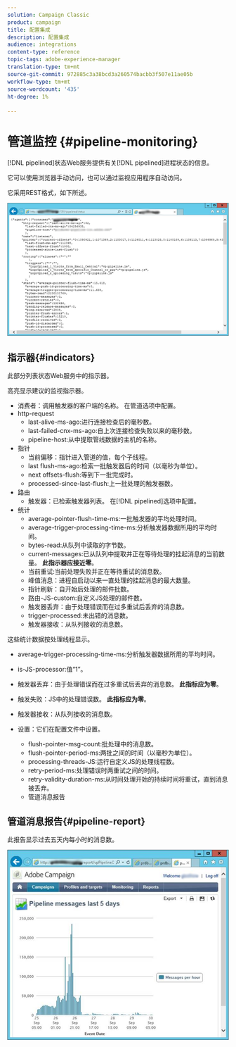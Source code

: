 ```yaml
---
solution: Campaign Classic
product: campaign
title: 配置集成
description: 配置集成
audience: integrations
content-type: reference
topic-tags: adobe-experience-manager
translation-type: tm+mt
source-git-commit: 972885c3a38bcd3a260574bacbb3f507e11ae05b
workflow-type: tm+mt
source-wordcount: '435'
ht-degree: 1%

---
```



# 管道监控 {#pipeline-monitoring}

[!DNL pipelined]状态Web服务提供有关[!DNL pipelined]进程状态的信息。

它可以使用浏览器手动访问，也可以通过监视应用程序自动访问。

它采用REST格式，如下所述。

![](assets/triggers_8.png)

## 指示器{#indicators}

此部分列表状态Web服务中的指示器。

高亮显示建议的监视指示器。

* 消费者：调用触发器的客户端的名称。 在管道选项中配置。
* http-request
   * last-alive-ms-ago:进行连接检查后的毫秒数。
   * last-failed-cnx-ms-ago:自上次连接检查失败以来的毫秒数。
   * pipeline-host:从中提取管线数据的主机的名称。
* 指针
   * 当前偏移：指针进入管道的值，每个子线程。
   * last flush-ms-ago:检索一批触发器后的时间（以毫秒为单位）。
   * next offsets-flush:等到下一批完成时。
   * processed-since-last-flush:上一批处理的触发器数。
* 路由
   * 触发器：已检索触发器列表。 在[!DNL pipelined]选项中配置。
* 统计
   * average-pointer-flush-time-ms:一批触发器的平均处理时间。
   * average-trigger-processing-time-ms:分析触发器数据所用的平均时间。
   * bytes-read:从队列中读取的字节数。
   * current-messages:已从队列中提取并正在等待处理的挂起消息的当前数量。 **此指示器应接近零**。
   * 当前重试:当前处理失败并正在等待重试的消息数。
   * 峰值消息：进程自启动以来一直处理的挂起消息的最大数量。
   * 指针刷新：自开始后处理的邮件批数。
   * 路由-JS-custom:自定义JS处理的邮件数。
   * 触发器丢弃：由于处理错误而在过多重试后丢弃的消息数。
   * trigger-processed:未出错的消息数。
   * 触发器接收：从队列接收的消息数。

这些统计数据按处理线程显示。

* average-trigger-processing-time-ms:分析触发器数据所用的平均时间。
* is-JS-processor:值“1”。
* 触发器丢弃：由于处理错误而在过多重试后丢弃的消息数。 **此指标应为零**。
* 触发失败：JS中的处理错误数。 **此指标应为零**。
* 触发器接收：从队列接收的消息数。

* 设置：它们在配置文件中设置。
   * flush-pointer-msg-count:批处理中的消息数。
   * flush-pointer-period-ms:两批之间的时间（以毫秒为单位）。
   * processing-threads-JS:运行自定义JS的处理线程数。
   * retry-period-ms:处理错误时两重试之间的时间。
   * retry-validity-duration-ms:从时间处理开始的持续时间将重试，直到消息被丢弃。
   * 管道消息报告

## 管道消息报告{#pipeline-report}

此报告显示过去五天内每小时的消息数。

![](assets/triggers_9.png)
